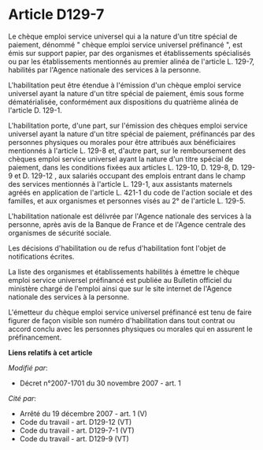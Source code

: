 # Article D129-7

Le chèque emploi service universel qui a la nature d'un titre spécial de paiement, dénommé " chèque emploi service universel
préfinancé ", est émis sur support papier, par des organismes et établissements spécialisés ou par les établissements
mentionnés au premier alinéa de l'article L. 129-7, habilités par l'Agence nationale des services à la personne.

L'habilitation peut être étendue à l'émission d'un chèque emploi service universel ayant la nature d'un titre spécial de
paiement, émis sous forme dématérialisée, conformément aux dispositions du quatrième alinéa de l'article D. 129-1.

L'habilitation porte, d'une part, sur l'émission des chèques emploi service universel ayant la nature d'un titre spécial de
paiement, préfinancés par des personnes physiques ou morales pour être attribués aux bénéficiaires mentionnés à l'article L.
129-8 et, d'autre part, sur le remboursement des chèques emploi service universel ayant la nature d'un titre spécial de
paiement, dans les conditions fixées aux articles L. 129-10, D. 129-8, D. 129-9 et D. 129-12 , aux salariés occupant des
emplois entrant dans le champ des services mentionnés à l'article L. 129-1, aux assistants maternels agréés en application de
l'article L. 421-1 du code de l'action sociale et des familles, et aux organismes et personnes visés au 2° de l'article L.
129-5.

L'habilitation nationale est délivrée par l'Agence nationale des services à la personne, après avis de la Banque de France et
de l'Agence centrale des organismes de sécurité sociale. 

Les décisions d'habilitation ou de refus d'habilitation font l'objet de notifications écrites. 

La liste des organismes et établissements habilités à émettre le chèque emploi service universel préfinancé est publiée au
Bulletin officiel du ministère chargé de l'emploi ainsi que sur le site internet de l'Agence nationale des services à la
personne.

L'émetteur du chèque emploi service universel préfinancé est tenu de faire figurer de façon visible son numéro d'habilitation
dans tout contrat ou accord conclu avec les personnes physiques ou morales qui en assurent le préfinancement.

**Liens relatifs à cet article**

_Modifié par_:

  - Décret n°2007-1701 du 30 novembre 2007 - art. 1

_Cité par_:

  - Arrêté du 19 décembre 2007 - art. 1 (V)
  - Code du travail - art. D129-12 (VT)
  - Code du travail - art. D129-7-1 (VT)
  - Code du travail - art. D129-9 (VT)
